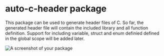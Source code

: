 # auto-c-header package

This package can be used to generate header files of C. So far, the generated header file will contain the included library and all function definition. Support for including variable, struct and enum definied defined in the global scope will be added later. 

![A screenshot of your package](https://f.cloud.github.com/assets/69169/2290250/c35d867a-a017-11e3-86be-cd7c5bf3ff9b.gif)
